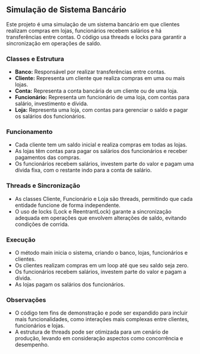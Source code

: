 ## Simulação de Sistema Bancário

Este projeto é uma simulação de um sistema bancário em que clientes realizam compras em lojas, funcionários recebem salários e há transferências entre contas. O código usa threads e locks para garantir a sincronização em operações de saldo.

### Classes e Estrutura
- **Banco:** Responsável por realizar transferências entre contas.
- **Cliente:** Representa um cliente que realiza compras em uma ou mais lojas.
- **Conta:** Representa a conta bancária de um cliente ou de uma loja.
- **Funcionário:** Representa um funcionário de uma loja, com contas para salário, investimento e dívida.
- **Loja:** Representa uma loja, com contas para gerenciar o saldo e pagar os salários dos funcionários.

### Funcionamento
- Cada cliente tem um saldo inicial e realiza compras em todas as lojas.
- As lojas têm contas para pagar os salários dos funcionários e receber pagamentos das compras.
- Os funcionários recebem salários, investem parte do valor e pagam uma dívida fixa, com o restante indo para a conta de salário.

### Threads e Sincronização
- As classes Cliente, Funcionário e Loja são threads, permitindo que cada entidade funcione de forma independente.
- O uso de locks (Lock e ReentrantLock) garante a sincronização adequada em operações que envolvem alterações de saldo, evitando condições de corrida.

### Execução
- O método main inicia o sistema, criando o banco, lojas, funcionários e clientes.
- Os clientes realizam compras em um loop até que seu saldo seja zero.
- Os funcionários recebem salários, investem parte do valor e pagam a dívida.
- As lojas pagam os salários dos funcionários.

### Observações
- O código tem fins de demonstração e pode ser expandido para incluir mais funcionalidades, como interações mais complexas entre clientes, funcionários e lojas.
- A estrutura de threads pode ser otimizada para um cenário de produção, levando em consideração aspectos como concorrência e desempenho.
